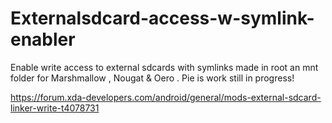 # Externalsdcard-access-w-symlink-enabler

Enable write access to external sdcards with symlinks made in root an mnt folder for Marshmallow , Nougat &amp; Oero . Pie is work still in progress!

 
https://forum.xda-developers.com/android/general/mods-external-sdcard-linker-write-t4078731
